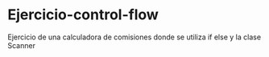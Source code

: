 # Ejercicio-control-flow
Ejercicio de una calculadora de comisiones donde se utiliza if else y la clase Scanner
